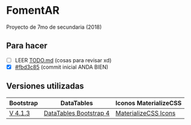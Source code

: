 # FomentAR

Proyecto de 7mo de secundaria (2018)

## Para hacer

- [ ] LEER [TODO.md](TODO.md "Cositas para revisar xd") (cosas para revisar xd)
- [x] [#fbd3c85](https://github.com/brindogabriel/FomentAR/commit/fbd3c854adb1441a2d90972b13c7eb889018b7d0 "Commit inicial para arreglar todo por si las moscas") (commit inicial ANDA BIEN)

## Versiones utilizadas

| Bootstrap                                                                                         | DataTables                                                                                           | Iconos MaterializeCSS                                                                |
| ------------------------------------------------------------------------------------------------- | ---------------------------------------------------------------------------------------------------- | ------------------------------------------------------------------------------------ |
| [V 4.1.3](https://getbootstrap.com/docs/4.1/getting-started/introduction/ "Version de Bootstrap") | [DataTables Bootstrap 4](https://datatables.net/examples/styling/bootstrap4 "Version de DataTables") | [MaterializeCSS Icons](https://materializecss.com/icons.html "MaterializeCSS Icons") |
